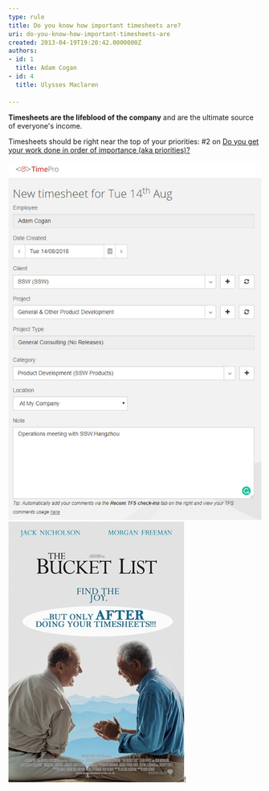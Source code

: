 ```yaml
---
type: rule
title: Do you know how important timesheets are?
uri: do-you-know-how-important-timesheets-are
created: 2013-04-19T19:20:42.0000000Z
authors:
- id: 1
  title: Adam Cogan
- id: 4
  title: Ulysses Maclaren

---
```


**Timesheets are the lifeblood of the company**  and are the ultimate source of everyone's income.
 
Timesheets should be right near the top of your priorities: #2 on [Do you get your work done in order of importance (aka priorities)?](/_layouts/15/FIXUPREDIRECT.ASPX?WebId=3dfc0e07-e23a-4cbb-aac2-e778b71166a2&TermSetId=07da3ddf-0924-4cd2-a6d4-a4809ae20160&TermId=422fc16f-bc94-413a-b14f-4172791f92a0)

![You should be filling out a timesheet for every day you work](enter-your-timesheets.jpg)
![Timesheets come first, always](Bucket-list.jpg)!
